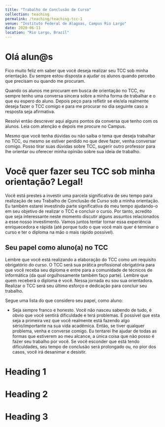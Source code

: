 ```yaml
---
title: "Trabalho de Conclusão de Curso"
collection: teaching
permalink: /teaching/teaching-tcc-1
venue: "Instituto Federal de Alagoas, Campus Rio Largo"
date: 2020-06-11
location: "Rio Largo, Brazil"
---
```


# Olá alun@s
Fico muito feliz em saber que você deseja realizar seu TCC sob minha orientação. Eu sempre estou disposta a ajudar os alunos quando percebo que precisam ou quando me procuram.

Quando os alunos me procuram em busca de orientação no TCC, eu sempre tenho uma conversa sincera sobre a minha forma de trabalhar e o que eu espero do aluno. Depois peço para refletir se ele/ela realmente deseja fazer o TCC comigo e para me procurar no dia seguinte caso a resposta seja afirmativa.

Resolvi então descrever aqui alguns pontos da conversa que tenho com os alunos. Leia com atenção e depois me procure no Campus.

Mesmo que você tenha dúvidas ou não saiba o tema que deseja trabalhar no TCC, ou mesmo se estiver perdido no que deve fazer, venha conversar comigo. Posso tirar suas dúvidas sobre TCC, sugerir outro professor para lhe orientar ou oferecer minha opinião sobre sua ideia de trabalho.

# Você quer fazer seu TCC sob minha orientação? Legal!
Você está prestes a investir uma parcela significativa de seu tempo para realização de seu Trabalho de Conclusão de Curso sob a minha orientação. Eu também estarei investindo parte significativa do meu tempo ajudando-o em seu objetivo de realizar o TCC e concluir o curso. Por tanto, acredito que seja interessante neste momento discutir alguns assuntos relacionados a esse nosso investimento. Vamos juntos tentar tornar essa experiência enriquecedora e rápida (até porque tudo o que você mais quer é terminar o curso e ter o diploma na mão o mais rápido possível).

## Seu papel como aluno(a) no TCC
Lembre que você está realizando a elaboração do TCC como um requisito obrigatório do curso. O TCC será sua prática profissional obrigatória para que você receba seu diploma e entre para a comunidade de técnicos de informática (da qual orgulhosamente também faço parte). Lembre que quem receberá o diploma é você. Nessa jornada eu sou sua orientadora. Realizar o TCC será seu último esforço e dedicação para concluir seu trabalho.

Segue uma lista do que considero seu papel, como aluno:

* Seja sempre franco e honesto. Você não nasceu sabendo de tudo, é obvio que você sentirá dificuldade e terá problemas. É possível que esta seja a primeira vez que você realmente está fazendo algo sério/importante na sua vida acadêmica. Então, se tiver qualquer problema, venha e converse comigo. Eu tentarei lhe ajudar de todas as formas que estiverem ao meu alcance, a única coisa que não posso é fazer seu trabalho por você. Se você esconder que está tendo dificuldades, seu tempo de conclusão será prolongado ou, no pior dos casos, você irá desanimar e desistir.

Heading 1
======

Heading 2
======

Heading 3
======
